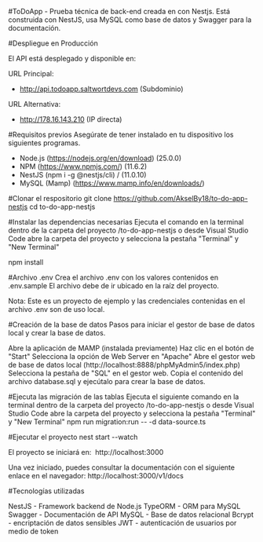 #ToDoApp - Prueba técnica de back-end creada en con Nestjs.
Está construida con NestJS, usa MySQL como base de datos y Swagger para la documentación.

#Despliegue en Producción

El API está desplegado y disponible en:

URL Principal:
- http://api.todoapp.saltwortdevs.com (Subdominio)

URL Alternativa:
- http://178.16.143.210 (IP directa)

#Requisitos previos
Asegúrate de tener instalado en tu dispositivo los siguientes programas.

- Node.js (https://nodejs.org/en/download) (25.0.0)
- NPM (https://www.npmjs.com/) (11.6.2)
- NestJS (npm i -g @nestjs/cli) / (11.0.10)
- MySQL (Mamp) (https://www.mamp.info/en/downloads/)

#Clonar el respositorio
git clone https://github.com/AkselBy18/to-do-app-nestjs
cd to-do-app-nestjs

#Instalar las dependencias necesarias
Ejecuta el comando en la terminal dentro de la carpeta del proyecto /to-do-app-nestjs o desde Visual Studio Code abre la carpeta del proyecto y selecciona la pestaña "Terminal" y "New Terminal"

npm install

#Archivo .env
Crea el archivo .env con los valores contenidos en .env.sample
El archivo debe de ir ubicado en la raíz del proyecto. 

Nota: Este es un proyecto de ejemplo y las credenciales contenidas en el archivo .env son de uso local.

#Creación de la base de datos
Pasos para iniciar el gestor de base de datos local y crear la base de datos.

Abre la aplicación de MAMP (instalada previamente)
Haz clic en el botón de "Start"
Selecciona la opción de Web Server en "Apache"
Abre el gestor web de base de datos local (http://localhost:8888/phpMyAdmin5/index.php)
Selecciona la pestaña de "SQL" en el gestor web.
Copia el contenido del archivo database.sql y ejecútalo para crear la base de datos.

#Ejecuta las migración de las tablas
Ejecuta el siguiente comando en la terminal dentro de la carpeta del proyecto /to-do-app-nestjs o desde Visual Studio Code abre la carpeta del proyecto y selecciona la pestaña "Terminal" y "New Terminal"
npm run migration:run -- -d data-source.ts

#Ejecutar el proyecto
nest start --watch

El proyecto se iniciará en: 
http://localhost:3000

Una vez iniciado, puedes consultar la documentación con el siguiente enlace en el navegador:
http://localhost:3000/v1/docs

#Tecnologías utilizadas

NestJS - Framework backend de Node.js
TypeORM - ORM para MySQL
Swagger - Documentación de API
MySQL - Base de datos relacional
Bcrypt - encriptación de datos sensibles
JWT - autenticación de usuarios por medio de token